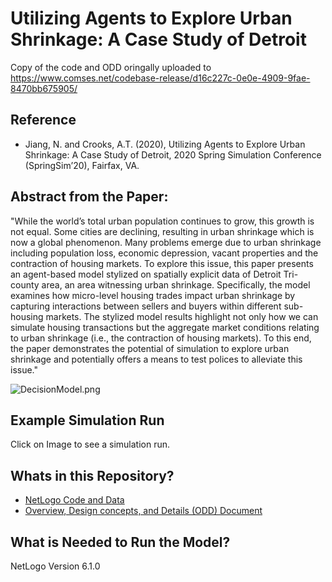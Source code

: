 # Utilizing Agents to Explore Urban Shrinkage: A Case Study of Detroit

Copy of the code and ODD oringally uploaded to <https://www.comses.net/codebase-release/d16c227c-0e0e-4909-9fae-8470bb675905/>
 
## Reference
 
* Jiang, N. and Crooks, A.T. (2020), Utilizing Agents to Explore Urban Shrinkage: A Case Study of Detroit, 2020 Spring Simulation Conference (SpringSim’20), Fairfax, VA.


## Abstract from the Paper:

"While the world’s total urban population continues to grow, this growth is not equal. Some cities are declining, resulting in urban shrinkage which is now a global phenomenon. Many problems emerge due to urban shrinkage including population loss, economic depression, vacant properties and the contraction of housing markets. To explore this issue, this paper presents an agent-based model stylized on spatially explicit data of Detroit Tri-county area, an area witnessing urban shrinkage. Specifically, the model examines how micro-level housing trades impact urban shrinkage by capturing interactions between sellers and buyers within different sub-housing markets. The stylized model results highlight not only how we can simulate housing transactions but the aggregate market conditions relating to urban shrinkage (i.e., the contraction of housing markets). To this end, the paper demonstrates the potential of simulation to explore urban shrinkage and potentially offers a means to test polices to alleviate this issue."
 
 ![DecisionModel.png](DecisionModel.png)
 

## Example Simulation Run

Click on Image to see a simulation run. 



## Whats in this Repository? 
* [NetLogo Code and Data](UrbanShrinkage.nlogo)
* [Overview, Design concepts, and Details (ODD) Document](Shrinkage_ODD.pdf)

## What is Needed to Run the Model?
NetLogo Version 6.1.0
